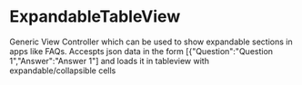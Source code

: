 # ExpandableTableView

Generic View Controller which can be used to show expandable sections in apps like FAQs.
Accespts json data in the form [{"Question":"Question 1","Answer":"Answer 1"] and loads it in tableview with expandable/collapsible cells
